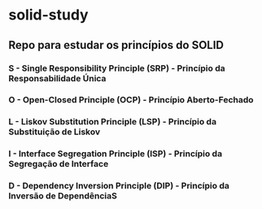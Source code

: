 #  solid-study
## Repo para estudar os princípios do SOLID
 
### S - Single Responsibility Principle (SRP) - Princípio da Responsabilidade Única
### O - Open-Closed Principle (OCP) - Princípio Aberto-Fechado
### L - Liskov Substitution Principle (LSP) - Princípio da Substituição de Liskov
### I - Interface Segregation Principle (ISP) - Princípio da Segregação de Interface
### D - Dependency Inversion Principle (DIP) - Princípio da Inversão de DependênciaS


